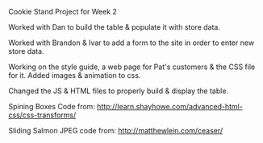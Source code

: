Cookie Stand Project for Week 2

Worked with Dan to build the table & populate it with store data.

Worked with Brandon & Ivar to add a form to the site in order to enter new store data.

Working on the style guide, a web page for Pat's customers & the CSS file for it.  Added images & animation to css.

Changed the JS & HTML files to properly build & display the table.


Spining Boxes Code from:
http://learn.shayhowe.com/advanced-html-css/css-transforms/

Sliding Salmon JPEG code from:
http://matthewlein.com/ceaser/

